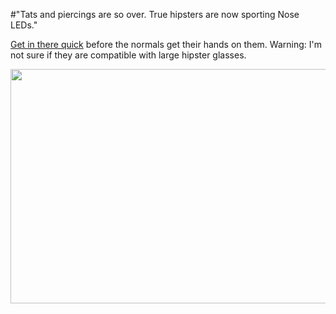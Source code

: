 #"Tats and piercings are so over. True hipsters are now sporting Nose LEDs."

<a href="http://www.seeedstudio.com/depot/nose-led-kit-p-1274.html?cPath=202">Get in there quick</a> before the normals get their hands on them. Warning: I'm not sure if they are compatible with large hipster glasses.

<a href="http://www.seeedstudio.com/depot/nose-led-kit-p-1274.html?cPath=202"><img src="http://conoroneill.net/wp-content/uploads/2012/10/nosekit-.jpg" alt="" title="nosekit" width="600" height="375" class="alignnone size-full wp-image-868" /></a>

